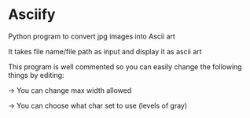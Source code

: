 # Asciify
Python program to convert jpg images into Ascii art

It takes file name/file path as input and display it as ascii art

This program is well commented so you can easily change the following things by editing:

-> You can change max width allowed

-> You can choose what char set to use (levels of gray)
